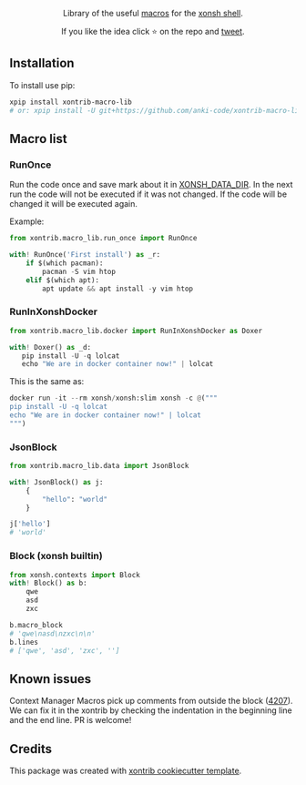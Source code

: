 <p align="center">
Library of the useful <a href="https://xon.sh/tutorial_macros.html">macros</a> for the <a href="https://xon.sh/">xonsh shell</a>.
</p>

<p align="center">  
If you like the idea click ⭐ on the repo and <a href="https://twitter.com/intent/tweet?text=Nice%20xontrib%20for%20the%20xonsh%20shell!&url=https://github.com/anki-code/xontrib-macro-lib" target="_blank">tweet</a>.
</p>


## Installation

To install use pip:

```bash
xpip install xontrib-macro-lib
# or: xpip install -U git+https://github.com/anki-code/xontrib-macro-lib
```

## Macro list

### RunOnce

Run the code once and save mark about it in [XONSH_DATA_DIR](https://xon.sh/envvars.html#xonsh-data-dir). 
In the next run the code will not be executed if it was not changed. If the code will be changed it will be executed again.

Example:
```python
from xontrib.macro_lib.run_once import RunOnce

with! RunOnce('First install') as _r:
    if $(which pacman):
        pacman -S vim htop
    elif $(which apt):
        apt update && apt install -y vim htop
```

### RunInXonshDocker

```python
from xontrib.macro_lib.docker import RunInXonshDocker as Doxer

with! Doxer() as _d:
   pip install -U -q lolcat
   echo "We are in docker container now!" | lolcat
```

This is the same as:
```python
docker run -it --rm xonsh/xonsh:slim xonsh -c @("""
pip install -U -q lolcat
echo "We are in docker container now!" | lolcat
""")
```

### JsonBlock

```python
from xontrib.macro_lib.data import JsonBlock

with! JsonBlock() as j:
    {
        "hello": "world"
    }

j['hello']
# 'world'
```

### Block (xonsh builtin)
```python
from xonsh.contexts import Block
with! Block() as b:
    qwe
    asd
    zxc

b.macro_block
# 'qwe\nasd\nzxc\n\n'
b.lines
# ['qwe', 'asd', 'zxc', '']
```

## Known issues

Context Manager Macros pick up comments from outside the block ([4207](https://github.com/xonsh/xonsh/issues/4207)). We can fix it in the xontrib by checking the indentation in the beginning line and the end line. PR is welcome!

## Credits

This package was created with [xontrib cookiecutter template](https://github.com/xonsh/xontrib-cookiecutter).
